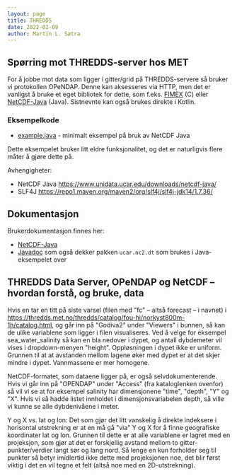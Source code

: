 ```yaml
---
layout: page
title: THREDDS
date: 2022-02-09
author: Martin L. Sætra
---
```


## Spørring mot THREDDS-server hos MET

For å jobbe mot data som ligger i gitter/grid på THREDDS-servere så bruker vi
protokollen OPeNDAP. Denne kan aksesseres via HTTP, men det er vanligst å bruke
et eget bibliotek for dette, som f.eks. [FIMEX](https://wiki.met.no/fimex/start)
(C) eller [NetCDF-Java](https://www.unidata.ucar.edu/downloads/netcdf-java/) (Java).
Sistnevnte kan også brukes direkte i Kotlin.

### Eksempelkode

- [example.java](./example.java) - minimalt eksempel på bruk av NetCDF Java

Dette eksempelet bruker litt eldre funksjonalitet, og det er naturligvis flere
måter å gjøre dette på.

Avhengigheter:

 * NetCDF Java <https://www.unidata.ucar.edu/downloads/netcdf-java/>
 * SLF4J <https://repo1.maven.org/maven2/org/slf4j/slf4j-jdk14/1.7.36/>

## Dokumentasjon

Brukerdokumentasjon finnes her:

- [NetCDF-Java](https://docs.unidata.ucar.edu/netcdf-java/current/userguide/index.html)
- [Javadoc](http://javadox.com/edu.ucar/netcdf/4.2/overview-summary.html) som også dekker pakken `ucar.nc2.dt` som brukes i Java-eksempelet over

## THREDDS Data Server, OPeNDAP og NetCDF – hvordan forstå, og bruke, data

Hvis en tar en titt på siste varsel (filen med "fc" – altså forecast – i navnet) i https://thredds.met.no/thredds/catalog/fou-hi/norkyst800m-1h/catalog.html, og går inn på "Godiva2" under "Viewers" i bunnen, så kan de ulike variablene som ligger i filen visualiseres. Ved å velge for eksempel sea_water_salinity så kan en bla nedover i dypet, og antall dybdemeter vil vises i dropdown-menyen "height". Oppløsningen i dypet ikke er uniform. Grunnen til at at avstanden mellom lagene øker med dypet er at det skjer mindre i dypet. Vannmassene er mer homogene.

NetCDF-formatet, som dataene ligger på, er også selvdokumenterende. Hvis vi går inn på "OPENDAP" under "Access" (fra kataloglenken ovenfor) så vil vi se at for eksempel salinity har dimensjonene "time", "depth", "Y" og "X". Hvis vi så hadde listet innholdet i dimensjonsvariabelen depth, så ville vi kunne se alle dybdenivåene i meter.

Y og X vs. lat og lon: Det som gjør det litt vanskelig å direkte indeksere i horisontal utstrekning er at en må gå "via" Y og X for å finne geografiske koordinater lat og lon. Grunnen til dette er at alle variablene er lagret med en projeksjon, som gjør at det er forskjellig avstand mellom to gitter-punkter/verdier langt sør og lang nord. Så lenge en kun forholder seg til punkter så betyr imidlertid ikke dette med projeksjonen noe, det blir først viktig i det en vil tegne et felt (altså noe med en 2D-utstrekning).
